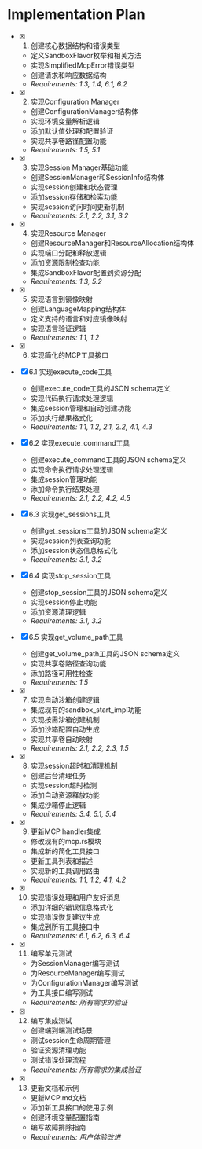 # Implementation Plan

- [x] 1. 创建核心数据结构和错误类型
  - 定义SandboxFlavor枚举和相关方法
  - 实现SimplifiedMcpError错误类型
  - 创建请求和响应数据结构
  - _Requirements: 1.3, 1.4, 6.1, 6.2_

- [x] 2. 实现Configuration Manager
  - 创建ConfigurationManager结构体
  - 实现环境变量解析逻辑
  - 添加默认值处理和配置验证
  - 实现共享卷路径配置功能
  - _Requirements: 1.5, 5.1_

- [x] 3. 实现Session Manager基础功能
  - 创建SessionManager和SessionInfo结构体
  - 实现session创建和状态管理
  - 添加session存储和检索功能
  - 实现session访问时间更新机制
  - _Requirements: 2.1, 2.2, 3.1, 3.2_

- [x] 4. 实现Resource Manager
  - 创建ResourceManager和ResourceAllocation结构体
  - 实现端口分配和释放逻辑
  - 添加资源限制检查功能
  - 集成SandboxFlavor配置到资源分配
  - _Requirements: 1.3, 5.2_

- [x] 5. 实现语言到镜像映射
  - 创建LanguageMapping结构体
  - 定义支持的语言和对应镜像映射
  - 实现语言验证逻辑
  - _Requirements: 1.1, 1.2_

- [x] 6. 实现简化的MCP工具接口
- [x] 6.1 实现execute_code工具
  - 创建execute_code工具的JSON schema定义
  - 实现代码执行请求处理逻辑
  - 集成session管理和自动创建功能
  - 添加执行结果格式化
  - _Requirements: 1.1, 1.2, 2.1, 2.2, 4.1, 4.3_

- [x] 6.2 实现execute_command工具
  - 创建execute_command工具的JSON schema定义
  - 实现命令执行请求处理逻辑
  - 集成session管理功能
  - 添加命令执行结果处理
  - _Requirements: 2.1, 2.2, 4.2, 4.5_

- [x] 6.3 实现get_sessions工具
  - 创建get_sessions工具的JSON schema定义
  - 实现session列表查询功能
  - 添加session状态信息格式化
  - _Requirements: 3.1, 3.2_

- [x] 6.4 实现stop_session工具
  - 创建stop_session工具的JSON schema定义
  - 实现session停止功能
  - 添加资源清理逻辑
  - _Requirements: 3.1, 3.2_

- [x] 6.5 实现get_volume_path工具
  - 创建get_volume_path工具的JSON schema定义
  - 实现共享卷路径查询功能
  - 添加路径可用性检查
  - _Requirements: 1.5_

- [x] 7. 实现自动沙箱创建逻辑
  - 集成现有的sandbox_start_impl功能
  - 实现按需沙箱创建机制
  - 添加沙箱配置自动生成
  - 实现共享卷自动映射
  - _Requirements: 2.1, 2.2, 2.3, 1.5_

- [x] 8. 实现session超时和清理机制
  - 创建后台清理任务
  - 实现session超时检测
  - 添加自动资源释放功能
  - 集成沙箱停止逻辑
  - _Requirements: 3.4, 5.1, 5.4_

- [x] 9. 更新MCP handler集成
  - 修改现有的mcp.rs模块
  - 集成新的简化工具接口
  - 更新工具列表和描述
  - 实现新的工具调用路由
  - _Requirements: 1.1, 1.2, 4.1, 4.2_

- [x] 10. 实现错误处理和用户友好消息
  - 添加详细的错误信息格式化
  - 实现错误恢复建议生成
  - 集成到所有工具接口中
  - _Requirements: 6.1, 6.2, 6.3, 6.4_

- [x] 11. 编写单元测试
  - 为SessionManager编写测试
  - 为ResourceManager编写测试
  - 为ConfigurationManager编写测试
  - 为工具接口编写测试
  - _Requirements: 所有需求的验证_

- [x] 12. 编写集成测试
  - 创建端到端测试场景
  - 测试session生命周期管理
  - 验证资源清理功能
  - 测试错误处理流程
  - _Requirements: 所有需求的集成验证_

- [x] 13. 更新文档和示例
  - 更新MCP.md文档
  - 添加新工具接口的使用示例
  - 创建环境变量配置指南
  - 编写故障排除指南
  - _Requirements: 用户体验改进_